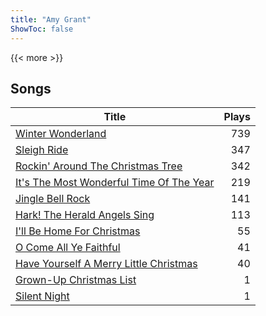 ```yaml
---
title: "Amy Grant"
ShowToc: false
---
```


{{< more >}}

## Songs
Title | Plays 
----- | -----: 
[Winter Wonderland](/songs/winter-wonderland) | 739
[Sleigh Ride](/songs/sleigh-ride) | 347
[Rockin' Around The Christmas Tree](/songs/rockin-around-the-christmas-tree) | 342
[It's The Most Wonderful Time Of The Year](/songs/its-the-most-wonderful-time-of-the-year) | 219
[Jingle Bell Rock](/songs/jingle-bell-rock) | 141
[Hark! The Herald Angels Sing](/songs/hark-the-herald-angels-sing) | 113
[I'll Be Home For Christmas](/songs/ill-be-home-for-christmas) | 55
[O Come All Ye Faithful](/songs/o-come-all-ye-faithful) | 41
[Have Yourself A Merry Little Christmas](/songs/have-yourself-a-merry-little-christmas) | 40
[Grown-Up Christmas List](/songs/grown-up-christmas-list) | 1
[Silent Night](/songs/silent-night) | 1

